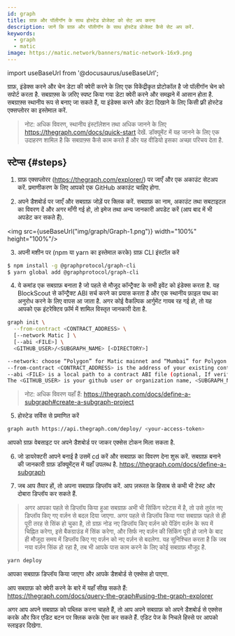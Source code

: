```yaml
---
id: graph
title: ग्राफ़ और पॉलीगॉन के साथ होस्टेड प्रोजेक्ट को सेट अप करना
description: जानें कि ग्राफ़ और पॉलीगॉन के साथ होस्टेड प्रोजेक्ट कैसे सेट अप करें.
keywords:
  - graph
  - matic
image: https://matic.network/banners/matic-network-16x9.png
---
```


import useBaseUrl from '@docusaurus/useBaseUrl';

ग्राफ़, इंडेक्स करने और चेन डेटा की क्वेरी करने के लिए एक विकेंद्रीकृत प्रोटोकॉल है जो पॉलीगॉन चेन को सपोर्ट करता है. सबग्राफ़्स के ज़रिए स्पष्ट किया गया डेटा क्वेरी करने और समझने में आसान होता है. सबग्राफ़्स स्थानीय रूप से बनाए जा सकते हैं, या इंडेक्स करने और डेटा दिखाने के लिए किसी फ़्री होस्टेड एक्सप्लोरर का इस्तेमाल करें.

> नोट: अधिक विवरण, स्थानीय इंस्टॉलेशन तथा अधिक जानने के लिए https://thegraph.com/docs/quick-start देखें. डॉक्यूमेंट में यह जानने के लिए एक उदाहरण शामिल है कि सबग्राफ़्स कैसे काम करते हैं और यह वीडियो इसका अच्छा परिचय देता है.

## स्टेप्स {#steps}

1. ग्राफ़ एक्सप्लोरर (https://thegraph.com/explorer/) पर जाएँ और एक अकाउंट सेटअप करें. प्रमाणीकरण के लिए आपको एक GitHub अकाउंट चाहिए होगा.

2. अपने डैशबोर्ड पर जाएँ और सबग्राफ़ जोड़ें पर क्लिक करें. सबग्राफ़ का नाम, अकाउंट तथा सबटाइटल का विवरण दें और अगर माँगी गई हो, तो इमेज तथा अन्य जानकारी अपडेट करें (आप बाद में भी अपडेट कर सकते हैं).

<img src={useBaseUrl("img/graph/Graph-1.png")} width="100%" height="100%"/>


3. अपनी मशीन पर (npm या yarn का इस्तेमाल करके) ग्राफ़ CLI इंस्टॉल करें

```bash
$ npm install -g @graphprotocol/graph-cli
$ yarn global add @graphprotocol/graph-cli
```

4. ये कमांड एक सबग्राफ़ बनाता है जो पहले से मौजूद कॉन्ट्रैक्ट के सभी इवेंट को इंडेक्स करता है. यह BlockScout से कॉन्ट्रैक्ट ABI सर्च करने का प्रयास करता है और एक स्थानीय फ़ाइल पाथ का अनुरोध करने के लिए वापस आ जाता है. अगर कोई वैकल्पिक आर्गुमेंट गायब रह गई हो, तो यह आपको एक इंटरेक्टिव फ़ॉर्म में शामिल विस्तृत जानकारी देता है.

```bash
graph init \
  --from-contract <CONTRACT_ADDRESS> \
  [--network Matic ] \
  [--abi <FILE>] \
  <GITHUB_USER>/<SUBGRAPH_NAME> [<DIRECTORY>]

--network: choose “Polygon” for Matic mainnet and “Mumbai” for Polygon Testnet.
--from-contract <CONTRACT_ADDRESS> is the address of your existing contract which you have deployed on Polygon: Testnet or Mainnet.
--abi <FILE> is a local path to a contract ABI file (optional, If verified in BlockScout, the graph will grab the ABI, otherwise you will need to manually add the ABI. You can save the abi from BlockScout or by running truffle compile or solc on a public project.)
The <GITHUB_USER> is your github user or organization name, <SUBGRAPH_NAME> is the name for your subgraph, and <DIRECTORY> is the optional name of the directory where graph init will put the example subgraph manifest.
```

> नोट: अधिक विवरण यहाँ हैं: https://thegraph.com/docs/define-a-subgraph#create-a-subgraph-project

5. होस्टेड सर्विस से प्रमाणित करें

```bash
graph auth https://api.thegraph.com/deploy/ <your-access-token>
```
आपको ग्राफ़ वेबसाइट पर अपने डैशबोर्ड पर जाकर एक्सेस टोकन मिला सकता है.

6. जो डायरेक्टरी आपने बनाई है उसमें cd करें और सबग्राफ़ का विवरण देना शुरू करें. सबग्राफ़ बनाने की जानकारी ग्राफ़ डॉक्यूमेंट्स में यहाँ उपलब्ध है. https://thegraph.com/docs/define-a-subgraph

7. जब आप तैयार हों, तो अपना सबग्राफ़ डिप्लॉय करें. आप ज़रूरत के हिसाब से कभी भी टेस्ट और दोबारा डिप्लॉय कर सकते हैं.

> अगर आपका पहले से डिप्लॉय किया हुआ सबग्राफ़ अभी भी सिंकिंग स्टेटस में है, तो उसे तुरंत नए डिप्लॉय किए गए वर्ज़न से बदल दिया जाएगा. अगर पहले से डिप्लॉय किया गया सबग्राफ़ पहले से ही पूरी तरह से सिंक हो चुका है, तो ग्राफ़ नोड नए डिप्लॉय किए वर्ज़न को पेंडिंग वर्ज़न के रूप में चिह्नित करेगा, इसे बैकग्राउंड में सिंक करेगा, और सिर्फ नए वर्ज़न की सिंकिंग पूरी हो जाने के बाद ही मौजूदा समय में डिप्लॉय किए गए वर्ज़न को नए वर्ज़न से बदलेगा. यह सुनिश्चित करता है कि जब नया वर्ज़न सिंक हो रहा है, तब भी आपके पास काम करने के लिए कोई सबग्राफ़ मौजूद है.

```bash
yarn deploy
```

आपका सबग्राफ़ डिप्लॉय किया जाएगा और आपके डैशबोर्ड से एक्सेस हो पाएगा.

आप सबग्राफ़ को क्वेरी करने के बारे में यहाँ सीख सकते हैं: https://thegraph.com/docs/query-the-graph#using-the-graph-explorer

अगर आप अपने सबग्राफ़ को पब्लिक करना चाहते हैं, तो आप अपने सबग्राफ़ को अपने डैशबोर्ड से एक्सेस करके और फिर एडिट बटन पर क्लिक करके ऐसा कर सकते हैं. एडिट पेज के निचले हिस्से पर आपको स्लाइडर दिखेगा.
